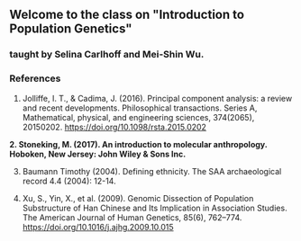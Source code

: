 ## Welcome to the class on "Introduction to Population Genetics"
### taught by Selina Carlhoff and Mei-Shin Wu.


### References
1. Jolliffe, I. T., & Cadima, J. (2016). Principal component analysis: a review and recent developments. Philosophical transactions. Series A, Mathematical, physical, and engineering sciences, 374(2065), 20150202. https://doi.org/10.1098/rsta.2015.0202

**2. Stoneking, M. (2017). An introduction to molecular anthropology. Hoboken, New Jersey: John Wiley & Sons Inc.**

3. Baumann Timothy (2004). Defining ethnicity. The SAA archaeological record 4.4 (2004): 12-14.

4.  Xu, S., Yin, X., et al. (2009). Genomic Dissection of Population Substructure of Han Chinese and Its Implication in Association Studies. The American Journal of Human Genetics, 85(6), 762–774. https://doi.org/10.1016/j.ajhg.2009.10.015
